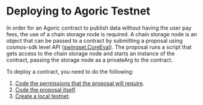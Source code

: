 # Deploying to Agoric Testnet

In order for an Agoric contract to publish data without having the user pay fees, the use of a chain storage node is required. A chain storage node is an object that can be passed to a contract by submitting a proposal using cosmos-sdk level API ([swingset.CoreEval](https://community.agoric.com/t/blder-dao-governance-using-arbitrary-code-injection-swingset-coreeval/99)). The proposal runs a script that gets access to the chain storage node and starts an instance of the contract, passing the storage node as a privateArg to the contract.

To deploy a contract, you need to do the following:

1. [Code the permissions that the proposal will require](./permissions.md).
2. [Code the proposal itself](./proposal.md).
3. [Create a local testnet](./local-testnet.md).



